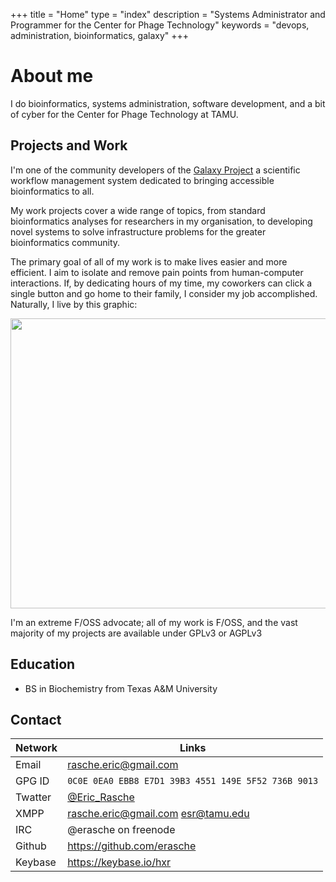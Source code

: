 +++
title = "Home"
type = "index"
description = "Systems Administrator and Programmer for the Center for Phage Technology"
keywords = "devops, administration, bioinformatics, galaxy"
+++

# About me

I do bioinformatics, systems administration, software development, and a
bit of cyber for the Center for Phage Technology at TAMU.


## Projects and Work

I'm one of the community developers of the [Galaxy Project](https://github.com/galaxyproject/galaxy)
a scientific workflow management system dedicated to bringing accessible
bioinformatics to all.

My work projects cover a wide range of topics, from standard bioinformatics
analyses for researchers in my organisation, to developing novel systems to
solve infrastructure problems for the greater bioinformatics community.

The primary goal of all of my work is to make lives easier and more
efficient. I aim to isolate and remove pain points from human-computer
interactions. If, by dedicating hours of my time, my coworkers can click a
single button and go home to their family, I consider my job accomplished.
Naturally, I live by this graphic:

<img src="https://imgs.xkcd.com/comics/is_it_worth_the_time.png" width="571" height="464">

I'm an extreme F/OSS advocate; all of my work is F/OSS, and the vast majority of my projects are available under GPLv3 or AGPLv3

## Education

- BS in Biochemistry from Texas A&amp;M University


## Contact


<table class="pure-table pure-table-bordered">
	<thead>
		<tr>
			<th>Network</th>
			<th>Links</th>
		</tr>
	</thead>
	<tbody>
		<tr>
			<td>Email</td>
			<td><a href="mailto:rasche.eric@gmail.com">rasche.eric@gmail.com</a></td>
		</tr>
		<tr>
			<td>GPG ID</td>
			<td>
			<code>0C0E 0EA0 EBB8 E7D1 39B3 4551 149E 5F52 736B 9013</code></td>
		</tr>
		<tr>
			<td>Twatter</td>
			<td><a href="https://twitter.com/Eric_Rasche">@Eric_Rasche</a></td>
		</tr>
		<tr>
			<td>XMPP</td>
			<td>
				<a href="xmpp:rasche.eric@gmail.com">rasche.eric@gmail.com</a>
				<a href="xmpp:esr@tamu.edu">esr@tamu.edu</a>
			</td>
		</tr>
		<tr>
			<td>IRC</td>
			<td>@erasche on freenode</td>
		</tr>
		<tr>
			<td>Github</td>
			<td><a href="https://github.com/erasche">https://github.com/erasche</a></td>
		</tr>
		<tr>
			<td>Keybase</td>
			<td><a href="https://keybase.io/hxr">https://keybase.io/hxr</a></td>
		</tr>
	</tbody>
</table>
